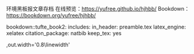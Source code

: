 环境黑板报文章存档
在线预览：https://yufree.github.io/hjhbb/
Bookdown：https://bookdown.org/yufree/hjhbb/

 
bookdown::tufte_book2:
  includes:
    in_header: preamble.tex
  latex_engine: xelatex
  citation_package: natbib
  keep_tex: yes

,out.width='0.8\\linewidth'